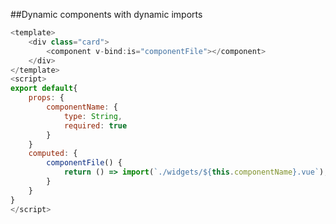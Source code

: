##Dynamic components with dynamic imports

```javascript
<template>
	<div class="card">
		<component v-bind:is="componentFile"></component>
	</div>
</template>
<script>
export default{
	props: {
		componentName: {
			type: String,
			required: true
		}
	}
	computed: {
		componentFile() {
			return () => import(`./widgets/${this.componentName}.vue`);
		}
	}
}
</script>
```
